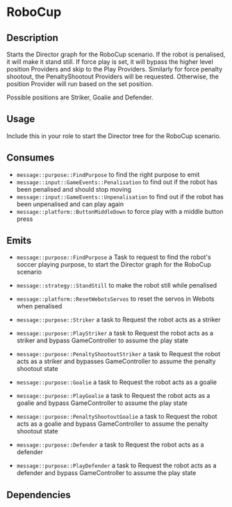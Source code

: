 # RoboCup

## Description

Starts the Director graph for the RoboCup scenario. If the robot is penalised, it will make it stand still. If force play is set, it will bypass the higher level position Providers and skip to the Play Providers. Similarly for force penalty shootout, the PenaltyShootout Providers will be requested. Otherwise, the position Provider will run based on the set position.

Possible positions are Striker, Goalie and Defender.

## Usage

Include this in your role to start the Director tree for the RoboCup scenario.

## Consumes

- `message::purpose::FindPurpose` to find the right purpose to emit
- `message::input::GameEvents::Penalisation` to find out if the robot has been penalised and should stop moving
- `message::input::GameEvents::Unpenalisation` to find out if the robot has been unpenalised and can play again
- `message::platform::ButtonMiddleDown` to force play with a middle button press

## Emits

- `message::purpose::FindPurpose` a Task to request to find the robot's soccer playing purpose, to start the Director graph for the RoboCup scenario
- `message::strategy::StandStill` to make the robot still while penalised
- `message::platform::ResetWebotsServos` to reset the servos in Webots when penalised

- `message::purpose::Striker` a task to Request the robot acts as a striker
- `message::purpose::PlayStriker` a task to Request the robot acts as a striker and bypass GameController to assume the play state
- `message::purpose::PenaltyShootoutStriker` a task to Request the robot acts as a striker and bypasses GameController to assume the penalty shootout state

- `message::purpose::Goalie` a task to Request the robot acts as a goalie
- `message::purpose::PlayGoalie` a task to Request the robot acts as a goalie and bypass GameController to assume the play state
- `message::purpose::PenaltyShootoutGoalie` a task to Request the robot acts as a goalie and bypass GameController to assume the penalty shootout state

- `message::purpose::Defender` a task to Request the robot acts as a defender
- `message::purpose::PlayDefender` a task to Request the robot acts as a defender and bypass GameController to assume the play state

## Dependencies
